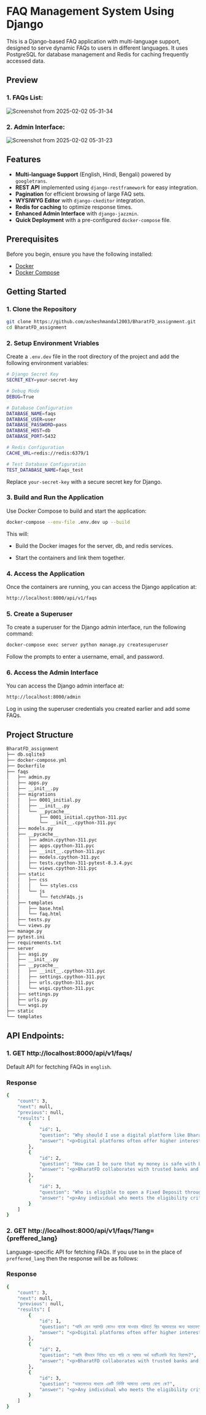 # FAQ Management System Using Django

This is a Django-based FAQ application with multi-language support, designed to serve dynamic FAQs to users in different languages.
It uses PostgreSQL for database management and Redis for caching frequently accessed data.

## Preview

### 1. FAQs List:

![Screenshot from 2025-02-02 05-31-34](https://github.com/user-attachments/assets/5d21e1e7-4832-4cd1-8348-aa70c7a9eede)

### 2. Admin Interface:

![Screenshot from 2025-02-02 05-31-23](https://github.com/user-attachments/assets/759de2be-e7ed-482a-a577-63bc4fea3906)


## Features

- **Multi-language Support** (English, Hindi, Bengali) powered by `googletrans`.
- **REST API** implemented using `django-restframework` for easy integration.
- **Pagination** for efficient browsing of large FAQ sets.
- **WYSIWYG Editor** with `django-ckeditor` integration.
- **Redis for caching** to optimize response times.
- **Enhanced Admin Interface** with `django-jazzmin`.
- **Quick Deployment** with a pre-configured `docker-compose` file.

## Prerequisites

Before you begin, ensure you have the following installed:
- [Docker](https://docs.docker.com/get-docker/)
- [Docker Compose](https://docs.docker.com/compose/install/)

## Getting Started

### 1. Clone the Repository

```bash
git clone https://github.com/asheshmandal2003/BharatFD_assignment.git
cd BharatFD_assignment
```

### 2. Setup Environment Vriables

Create a `.env.dev` file in the root directory of the project and add the following environment variables:

```bash
# Django Secret Key
SECRET_KEY=your-secret-key

# Debug Mode
DEBUG=True

# Database Configuration
DATABASE_NAME=faqs
DATABASE_USER=user
DATABASE_PASSWORD=pass
DATABASE_HOST=db
DATABASE_PORT=5432

# Redis Configuration
CACHE_URL=redis://redis:6379/1

# Test Database Configuration
TEST_DATABASE_NAME=faqs_test
```
Replace `your-secret-key` with a secure secret key for Django.

### 3. Build and Run the Application

Use Docker Compose to build and start the application:
```bash
docker-compose --env-file .env.dev up --build
```

This will:

- Build the Docker images for the server, db, and redis services.

- Start the containers and link them together.

### 4. Access the Application

Once the containers are running, you can access the Django application at:

  ```bash
  http://localhost:8000/api/v1/faqs
  ```

### 5. Create a Superuser

To create a superuser for the Django admin interface, run the following command:

  ```bash
  docker-compose exec server python manage.py createsuperuser
  ```

Follow the prompts to enter a username, email, and password.

###  6. Access the Admin Interface

You can access the Django admin interface at:

  ```bash
  http://localhost:8000/admin
  ```
Log in using the superuser credentials you created earlier and add some FAQs.

## Project Structure

  ```bash
BharatFD_assignment
├── db.sqlite3
├── docker-compose.yml
├── Dockerfile
├── faqs
│   ├── admin.py
│   ├── apps.py
│   ├── __init__.py
│   ├── migrations
│   │   ├── 0001_initial.py
│   │   ├── __init__.py
│   │   └── __pycache__
│   │       ├── 0001_initial.cpython-311.pyc
│   │       └── __init__.cpython-311.pyc
│   ├── models.py
│   ├── __pycache__
│   │   ├── admin.cpython-311.pyc
│   │   ├── apps.cpython-311.pyc
│   │   ├── __init__.cpython-311.pyc
│   │   ├── models.cpython-311.pyc
│   │   ├── tests.cpython-311-pytest-8.3.4.pyc
│   │   └── views.cpython-311.pyc
│   ├── static
│   │   ├── css
│   │   │   └── styles.css
│   │   └── js
│   │       └── fetchFAQs.js
│   ├── templates
│   │   ├── base.html
│   │   └── faq.html
│   ├── tests.py
│   └── views.py
├── manage.py
├── pytest.ini
├── requirements.txt
├── server
│   ├── asgi.py
│   ├── __init__.py
│   ├── __pycache__
│   │   ├── __init__.cpython-311.pyc
│   │   ├── settings.cpython-311.pyc
│   │   ├── urls.cpython-311.pyc
│   │   └── wsgi.cpython-311.pyc
│   ├── settings.py
│   ├── urls.py
│   └── wsgi.py
├── static
└── templates
  ```

## API Endpoints:

### 1. GET http://localhost:8000/api/v1/faqs/

Default API for fectching FAQs in `english`.

### Response
  ```bash
  {
      "count": 3,
      "next": null,
      "previous": null,
      "results": [
          {
              "id": 1,
              "question": "Why should I use a digital platform like BharatFD for fixed deposits instead of going directly to a bank?",
              "answer": "<p>Digital platforms often offer higher interest rates, provide a convenient way to compare different FD options, and ensure faster processing times. With BharatFD, you can manage multiple fixed deposits from different banks in one place without the need to visit each bank physically.</p>"
          },
          {
              "id": 2,
              "question": "How can I be sure that my money is safe with BharatFD?",
              "answer": "<p>BharatFD collaborates with trusted banks and financial institutions to offer fixed deposit products. The platform ensures that all investments are made directly with these institutions, adhering to regulatory standards. However, it&#39;s always advisable to review the terms and conditions of the specific bank or financial institution before investing.</p>"
          },
          {
              "id": 3,
              "question": "Who is eligible to open a Fixed Deposit through BharatFD?",
              "answer": "<p>Any individual who meets the eligibility criteria set by the respective banks or financial institutions can open a fixed deposit through BharatFD. This typically includes being at least 18 years old and complying with the Know Your Customer (KYC) requirements.</p>"
          }
      ]
  }
  ```

### 2. GET http://localhost:8000/api/v1/faqs/?lang={preffered_lang}

Language-specific API for fetching FAQs. If you use `bn` in the place of `preffered_lang` then the response will be as follows:

### Response

```bash
{
    "count": 3,
    "next": null,
    "previous": null,
    "results": [
        {
            "id": 1,
            "question": "আমি কেন সরাসরি কোনও ব্যাঙ্কে যাওয়ার পরিবর্তে স্থির আমানতের জন্য ভারতফডের মতো ডিজিটাল প্ল্যাটফর্ম ব্যবহার করব?",
            "answer": "<p>Digital platforms often offer higher interest rates, provide a convenient way to compare different FD options, and ensure faster processing times. With BharatFD, you can manage multiple fixed deposits from different banks in one place without the need to visit each bank physically.</p>"
        },
        {
            "id": 2,
            "question": "আমি কীভাবে নিশ্চিত হতে পারি যে আমার অর্থ ভরটিএফডি দিয়ে নিরাপদ?",
            "answer": "<p>BharatFD collaborates with trusted banks and financial institutions to offer fixed deposit products. The platform ensures that all investments are made directly with these institutions, adhering to regulatory standards. However, it&#39;s always advisable to review the terms and conditions of the specific bank or financial institution before investing.</p>"
        },
        {
            "id": 3,
            "question": "ভারতফডের মাধ্যমে একটি নির্দিষ্ট আমানত খোলার যোগ্য কে?",
            "answer": "<p>Any individual who meets the eligibility criteria set by the respective banks or financial institutions can open a fixed deposit through BharatFD. This typically includes being at least 18 years old and complying with the Know Your Customer (KYC) requirements.</p>"
        }
    ]
}
```












